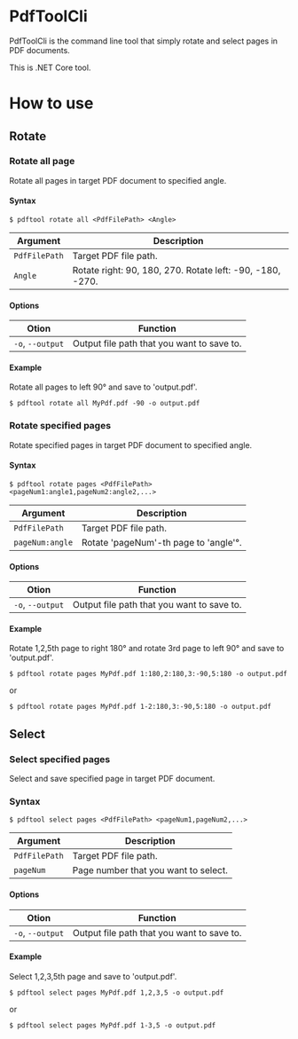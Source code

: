 # PdfToolCli

PdfToolCli is the command line tool that simply rotate and select pages in PDF documents.

This is .NET Core tool.

# How to use

## Rotate

### Rotate all page

Rotate all pages in target PDF document to specified angle.

#### Syntax
```
$ pdftool rotate all <PdfFilePath> <Angle>
```

|Argument|Description|
|--|--|
|```PdfFilePath```|Target PDF file path.|
|```Angle```|Rotate right: 90, 180, 270. Rotate left: -90, -180, -270.|

#### Options

|Otion|Function|
|--|--|
|```-o```, ```--output```|Output file path that you want to save to.|

#### Example

Rotate all pages to left 90° and save to 'output.pdf'.

```
$ pdftool rotate all MyPdf.pdf -90 -o output.pdf
```

### Rotate specified pages

Rotate specified pages in target PDF document to specified angle.

#### Syntax

```
$ pdftool rotate pages <PdfFilePath> <pageNum1:angle1,pageNum2:angle2,...>
```

|Argument|Description|
|--|--|
|```PdfFilePath```|Target PDF file path.|
|```pageNum:angle```|Rotate 'pageNum'-th page to 'angle'°.|

#### Options

|Otion|Function|
|--|--|
|```-o```, ```--output```|Output file path that you want to save to.|

#### Example

Rotate 1,2,5th page to right 180° and rotate 3rd page to left 90° and save to 'output.pdf'. 

```
$ pdftool rotate pages MyPdf.pdf 1:180,2:180,3:-90,5:180 -o output.pdf
```

or

```
$ pdftool rotate pages MyPdf.pdf 1-2:180,3:-90,5:180 -o output.pdf
```

## Select

### Select specified pages

Select and save specified page in target PDF document.

### Syntax

```
$ pdftool select pages <PdfFilePath> <pageNum1,pageNum2,...>
```

|Argument|Description|
|--|--|
|```PdfFilePath```|Target PDF file path.|
|```pageNum```|Page number that you want to select.|

#### Options

|Otion|Function|
|--|--|
|```-o```, ```--output```|Output file path that you want to save to.|

#### Example

Select 1,2,3,5th page and save to 'output.pdf'.

```
$ pdftool select pages MyPdf.pdf 1,2,3,5 -o output.pdf
```

or

```
$ pdftool select pages MyPdf.pdf 1-3,5 -o output.pdf
```

